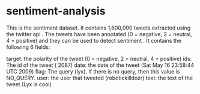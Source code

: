 # sentiment-analysis
This is the sentiment dataset.
It contains 1,600,000 tweets extracted using the twitter api . The tweets have been annotated (0 = negative, 2 = neutral, 4 = positive) and they can be used to detect sentiment .
It contains the following 6 fields:

target: the polarity of the tweet (0 = negative, 2 = neutral, 4 = positive)
ids: The id of the tweet ( 2087)
date: the date of the tweet (Sat May 16 23:58:44 UTC 2009)
flag: The query (lyx). If there is no query, then this value is NO_QUERY.
user: the user that tweeted (robotickilldozr)
text: the text of the tweet (Lyx is cool)
